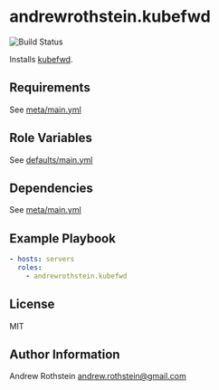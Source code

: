 andrewrothstein.kubefwd
=========

![Build Status](https://github.com/andrewrothstein/ansible-kubefwd/actions/workflows/build.yml/badge.svg)

Installs [kubefwd](https://kubefwd.com/).

Requirements
------------

See [meta/main.yml](meta/main.yml)

Role Variables
--------------

See [defaults/main.yml](defaults/main.yml)

Dependencies
------------

See [meta/main.yml](meta/main.yml)

Example Playbook
----------------

```yml
- hosts: servers
  roles:
    - andrewrothstein.kubefwd
```

License
-------

MIT

Author Information
------------------

Andrew Rothstein <andrew.rothstein@gmail.com>
